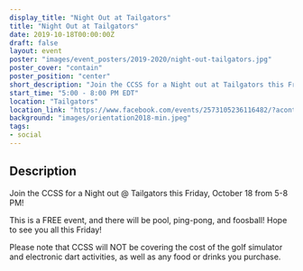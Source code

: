 ```yaml
---
display_title: "Night Out at Tailgators"
title: "Night Out at Tailgators"
date: 2019-10-18T00:00:00Z
draft: false
layout: event
poster: "images/event_posters/2019-2020/night-out-tailgators.jpg"
poster_cover: "contain"
poster_position: "center"
short_description: "Join the CCSS for a Night out at Tailgators this Friday, October 18 from 5-8 PM!"
start_time: "5:00 - 8:00 PM EDT"
location: "Tailgators"
location_link: "https://www.facebook.com/events/2573105236116482/?acontext=%7B%22event_action_history%22%3A[%7B%22surface%22%3A%22page%22%7D]%7D"
background: "images/orientation2018-min.jpeg"
tags:
- social
---
```


## Description

Join the CCSS for a Night out @ Tailgators this Friday, October 18 from 5-8 PM!

This is a FREE event, and there will be pool, ping-pong, and foosball!
Hope to see you all this Friday!

Please note that CCSS will NOT be covering the cost of the golf simulator and electronic dart activities, as well as any food or drinks you purchase.